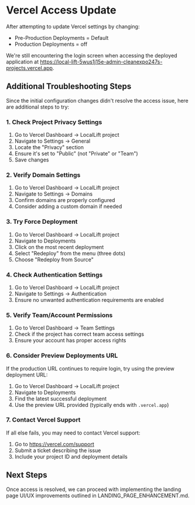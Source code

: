# Vercel Access Update

After attempting to update Vercel settings by changing:
- Pre-Production Deployments = Default
- Production Deployments = off

We're still encountering the login screen when accessing the deployed application at https://local-lift-5wus1j15e-admin-cleanexpo247s-projects.vercel.app.

## Additional Troubleshooting Steps

Since the initial configuration changes didn't resolve the access issue, here are additional steps to try:

### 1. Check Project Privacy Settings

1. Go to Vercel Dashboard → LocalLift project
2. Navigate to Settings → General
3. Locate the "Privacy" section
4. Ensure it's set to "Public" (not "Private" or "Team")
5. Save changes

### 2. Verify Domain Settings

1. Go to Vercel Dashboard → LocalLift project
2. Navigate to Settings → Domains
3. Confirm domains are properly configured
4. Consider adding a custom domain if needed

### 3. Try Force Deployment

1. Go to Vercel Dashboard → LocalLift project
2. Navigate to Deployments
3. Click on the most recent deployment
4. Select "Redeploy" from the menu (three dots)
5. Choose "Redeploy from Source"

### 4. Check Authentication Settings

1. Go to Vercel Dashboard → LocalLift project
2. Navigate to Settings → Authentication
3. Ensure no unwanted authentication requirements are enabled

### 5. Verify Team/Account Permissions

1. Go to Vercel Dashboard → Team Settings
2. Check if the project has correct team access settings
3. Ensure your account has proper access rights

### 6. Consider Preview Deployments URL

If the production URL continues to require login, try using the preview deployment URL:
1. Go to Vercel Dashboard → LocalLift project
2. Navigate to Deployments
3. Find the latest successful deployment
4. Use the preview URL provided (typically ends with `.vercel.app`)

### 7. Contact Vercel Support

If all else fails, you may need to contact Vercel support:
1. Go to https://vercel.com/support
2. Submit a ticket describing the issue
3. Include your project ID and deployment details

## Next Steps

Once access is resolved, we can proceed with implementing the landing page UI/UX improvements outlined in LANDING_PAGE_ENHANCEMENT.md.
